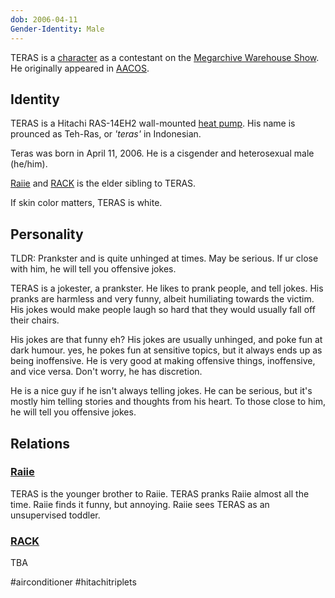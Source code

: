 ```yaml
---
dob: 2006-04-11
Gender-Identity: Male
---
```

TERAS is a [character](Characters.md) as a contestant on the [Megarchive Warehouse Show](../../../Megarchive%20Warehouse%20Show/Megarchive%20Warehouse%20Show.md). He originally appeared in [AACOS](../../../Megarchive%20Warehouse%20Show/AACOS.md).
## Identity

TERAS is a Hitachi RAS-14EH2 wall-mounted [heat pump](../../Species/Air%20Conditioners.md). His name is prounced as Teh-Ras, or *'teras'* in Indonesian.

Teras was born in April 11, 2006. He is a cisgender and heterosexual male (he/him).

[Raiie](Raiie.md) and [RACK](RACK.md) is the elder sibling to TERAS.

If skin color matters, TERAS is white.

## Personality

TLDR: Prankster and is quite unhinged at times. May be serious. If ur close with him, he will tell you offensive jokes.

TERAS is a jokester, a prankster. He likes to prank people, and tell jokes. His pranks are harmless and very funny, albeit humiliating towards the victim. His jokes would make people laugh so hard that they would usually fall off their chairs.

His jokes are that funny eh? His jokes are usually unhinged, and poke fun at dark humour. yes, he pokes fun at sensitive topics, but it always ends up as being inoffensive. He is very good at making offensive things, inoffensive, and vice versa. Don't worry, he has discretion.

He is a nice guy if he isn't always telling jokes. He can be serious, but it's mostly him telling stories and thoughts from his heart. To those close to him, he will tell you offensive jokes.

## Relations

### [Raiie](Raiie.md)

TERAS is the younger brother to Raiie. TERAS pranks Raiie almost all the time. Raiie finds it funny, but annoying. Raiie sees TERAS as an unsupervised toddler.

### [RACK](RACK.md)

TBA


#airconditioner #hitachitriplets 